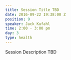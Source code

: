 ```yaml
---
title: Session Title TBD
date: 2016-09-22 19:38:00 Z
position: 9
speaker: Jack Kufahl
time: 2:00 - 3:00 pm
day: 3
type: health
---
```


Session Description TBD
